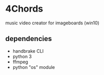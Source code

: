 # 4Chords
music video creator for imageboards
(win10)
## dependencies
- handbrake CLI
- python 3
- ffmpeg
- python "os" module
